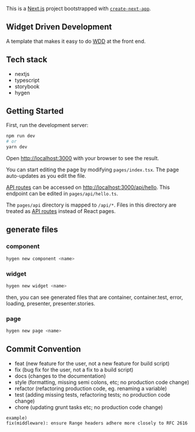 This is a [Next.js](https://nextjs.org/) project bootstrapped with [`create-next-app`](https://github.com/vercel/next.js/tree/canary/packages/create-next-app).

## Widget Driven Development
A template that makes it easy to do [WDD](https://alexei.me/blog/widget-driven-development/) at the front end.

## Tech stack
- nextjs
- typescript
- storybook
- hygen

## Getting Started

First, run the development server:

```bash
npm run dev
# or
yarn dev
```

Open [http://localhost:3000](http://localhost:3000) with your browser to see the result.

You can start editing the page by modifying `pages/index.tsx`. The page auto-updates as you edit the file.

[API routes](https://nextjs.org/docs/api-routes/introduction) can be accessed on [http://localhost:3000/api/hello](http://localhost:3000/api/hello). This endpoint can be edited in `pages/api/hello.ts`.

The `pages/api` directory is mapped to `/api/*`. Files in this directory are treated as [API routes](https://nextjs.org/docs/api-routes/introduction) instead of React pages.

## generate files

### component
```bash
hygen new component <name>
```

### widget

```bash
hygen new widget <name>
```

then, you can see generated files that are container, container.test, error, loading, presenter, presenter.stories.


### page

```bash
hygen new page <name>
```

## Commit Convention
- feat (new feature for the user, not a new feature for build script)
- fix (bug fix for the user, not a fix to a build script)
- docs (changes to the documentation)
- style (formatting, missing semi colons, etc; no production code change)
- refactor (refactoring production code, eg. renaming a variable)
- test (adding missing tests, refactoring tests; no production code change)
- chore (updating grunt tasks etc; no production code change)

 ```text
example)
fix(middleware): ensure Range headers adhere more closely to RFC 2616
```